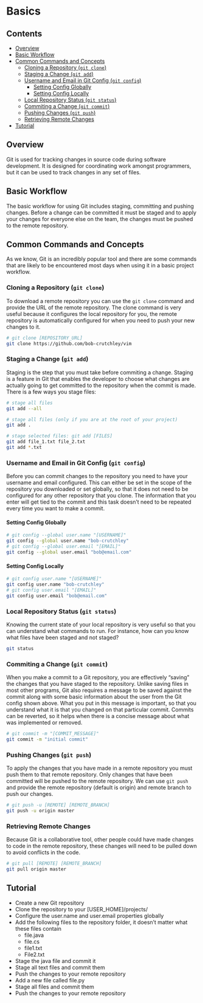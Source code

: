 <!--PROPS
{
    "name": "Basics",
    "est_time": 15
}
-->

# Basics



<!--TOC_START-->
## Contents
- [Overview](#overview)
- [Basic Workflow](#basic-workflow)
- [Common Commands and Concepts](#common-commands-and-concepts)
	- [Cloning a Repository (`git clone`)](#cloning-a-repository-git-clone)
	- [Staging a Change (`git add`)](#staging-a-change-git-add)
	- [Username and Email in Git Config (`git config`)](#username-and-email-in-git-config-git-config)
		- [Setting Config Globally](#setting-config-globally)
		- [Setting Config Locally](#setting-config-locally)
	- [Local Repository Status (`git status`)](#local-repository-status-git-status)
	- [Commiting a Change (`git commit`)](#commiting-a-change-git-commit)
	- [Pushing Changes (`git push`)](#pushing-changes-git-push)
	- [Retrieving Remote Changes](#retrieving-remote-changes)
- [Tutorial](#tutorial)

<!--TOC_END-->
## Overview
Git is used for tracking changes in source code during software development.
It is designed for coordinating work amongst programmers, but it can be used to track changes in any set of files.

## Basic Workflow
The basic workflow for using Git includes staging, committing and pushing changes.
Before a change can be committed it must be staged and to apply your changes for everyone else on the team, the changes must be pushed to the remote repository.

## Common Commands and Concepts
As we know, Git is an incredibly popular tool and there are some commands that are likely to be encountered most days when using it in a basic project workflow.

### Cloning a Repository (`git clone`)
To download a remote repository you can use the `git clone` command and provide the URL of the remote repository.
The clone command is very useful because it configures the local repository for you, the remote repository is automatically configured for when you need to push your new changes to it.
```bash
# git clone [REPOSITORY_URL]
git clone https://github.com/bob-crutchley/vim
```

### Staging a Change (`git add`)
Staging is the step that you must take before commiting a change.
Staging is a feature in Git that enables the developer to choose what changes are actually going to get committed to the repository when the commit is made. There is a few ways you stage files:
```bash
# stage all files
git add --all

# stage all files (only if you are at the root of your project)
git add .

# stage selected files: git add [FILES]
git add file_1.txt file_2.txt
git add *.txt
```

### Username and Email in Git Config (`git config`)
Before you can commit changes to the repository you need to have your username and email configured.
This can either be set in the scope of the repository you downloaded or set globally, so that it does not need to be configured for any other repository that you clone.
The information that  you enter will get tied to the commit and this task doesn’t need to be repeated every time you want to make a commit.

#### Setting Config Globally
```bash
# git config --global user.name "[USERNAME]"
git config --global user.name "bob-crutchley"
# git config --global user.email "[EMAIL]"
git config --global user.email "bob@email.com"
```

#### Setting Config Locally
```bash
# git config user.name "[USERNAME]"
git config user.name "bob-crutchley"
# git config user.email "[EMAIL]"
git config user.email "bob@email.com"
```

### Local Repository Status (`git status`)
Knowing the current state of your local repository is very useful so that you can understand what commands to run.
For instance, how can you know what files have been staged and not staged?
```bash
git status
```

### Commiting a Change (`git commit`)
When you make a commit to a Git repository, you are effectively “saving” the changes that you have staged to the repository.
Unlike saving files in most other programs, Git also requires a message to be saved against the commit along with some basic information about the user from the Git config shown above.
What you put in this message is important, so that you understand what it is that you changed on that particular commit.
Commits can be reverted, so it helps when there is a concise message about what was implemented or removed.
```bash
# git commit -m "[COMMIT_MESSAGE]"
git commit -m "initial commit"
```

### Pushing Changes (`git push`)
To apply the changes that you have made in a remote repository you must push them to that remote repository.
Only changes that have been committed will be pushed to the remote repository.
We can use `git push` and provide the remote repository (default is origin) and remote branch to push our changes.
```bash
# git push -u [REMOTE] [REMOTE_BRANCH]
git push -u origin master
```

### Retrieving Remote Changes
Because Git is a collaborative tool, other people could have made changes to code in the remote repository, these changes will need to be pulled down to avoid conflicts in the code.
```bash
# git pull [REMOTE] [REMOTE_BRANCH]
git pull origin master
```

## Tutorial
- Create a new Git repository
- Clone the repository to your [USER_HOME]/projects/
- Configure the user.name and user.email properties globally
- Add the following files to the repository folder, it doesn’t matter what these files contain
    - file.java
    - file.cs
    - file1.txt
    - File2.txt
- Stage the java file and commit it
- Stage all text files and commit them
- Push the changes to your remote repository
- Add a new file called file.py
- Stage all files and commit them
- Push the changes to your remote repository

